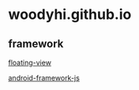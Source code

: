 # woodyhi.github.io


## framework
[floating-view](https://github.com/woodyhi/floating-view)

[android-framework-js](https://github.com/woodyhi/android-framework-js)

